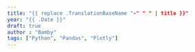 ```yaml
---
title: "{{ replace .TranslationBaseName "-" " " | title }}"
year: "{{ .Date }}"
draft: true
author : "Bamby"
tags: ["Python", "Pandas", "Plotly"]
---
```

